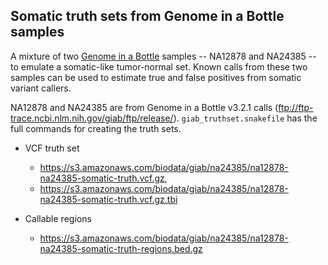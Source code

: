 ## Somatic truth sets from Genome in a Bottle samples

A mixture of two [Genome in a Bottle](https://github.com/genome-in-a-bottle)
samples -- NA12878 and NA24385 -- to emulate a somatic-like tumor-normal set.
Known calls from these two samples can be used to estimate true and false
positives from somatic variant callers.

NA12878 and NA24385 are from Genome in a Bottle v3.2.1 calls
(ftp://ftp-trace.ncbi.nlm.nih.gov/giab/ftp/release/). `giab_truthset.snakefile`
has the full commands for creating the truth sets.

* VCF truth set
  * https://s3.amazonaws.com/biodata/giab/na24385/na12878-na24385-somatic-truth.vcf.gz,
  * https://s3.amazonaws.com/biodata/giab/na24385/na12878-na24385-somatic-truth.vcf.gz.tbi

* Callable regions
  * https://s3.amazonaws.com/biodata/giab/na24385/na12878-na24385-somatic-truth-regions.bed.gz
